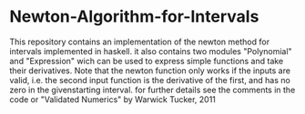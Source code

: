 # Newton-Algorithm-for-Intervals

  This repository contains an implementation of the newton method for intervals implemented in haskell. 
  it also contains two modules "Polynomial" and "Expression" wich can be used to express simple functions and 
  take their derivatives. Note that the newton function only works if the inputs are valid, i.e. the
  second input function is the derivative of the first, and has no zero in the givenstarting interval. 
  for further details see the comments in the code or "Validated Numerics" by Warwick Tucker, 2011
